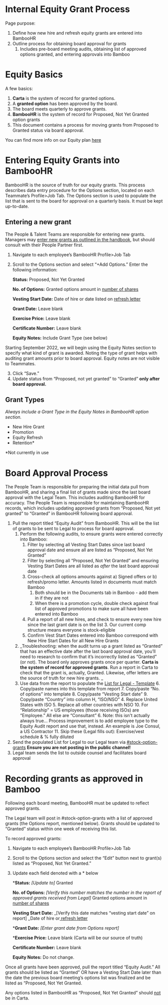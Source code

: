 # Internal Equity Grant Process


Page purpose:

1. Define how new hire and refresh equity grants are entered into BambooHR
2. Outline process for obtaining board approval for grants
    1. Includes pre-board meeting audits, obtaining list of approved options granted, and entering approvals into Bamboo


# Equity Basics

A few basics:

1. **Carta** is the system of record for granted options.
2. A **granted option** has been approved by the board. 
3. The board meets quarterly to approve grants. 
4. **BambooHR** is the system of record for Proposed, Not Yet Granted option grants
5. This document contains a process for moving grants from Proposed to Granted status via board approval. 

You can find more info on our Equity plan [here](../../../../../benefits-pay-perks/pay-expenses/compensation/equity-faq.md)

# Entering Equity Grants into BambooHR

BambooHR is the source of truth for our equity grants. This process describes data entry procedure for the Options section, located on each Teammate’s Profile>Job Tab. The Options section is used to populate the list that is sent to the board for approval on a quarterly basis. It must be kept up-to-date. 


## Entering a new grant

The People & Talent Teams are responsible for entering new grants. Managers may [enter new grants as outlined in the handbook](../compensation-and-leveling/index.md), but should consult with their People Partner first.


1. Navigate to each employee’s BambooHR Profile>Job Tab
2. Scroll to the Options section and select “+Add Options.” Enter the following information:

    **Status:** Proposed, Not Yet Granted


    **No. of Options:** Granted options amount in <span style="text-decoration:underline;">number of shares</span>


    **Vesting Start Date:** Date of hire or date listed on [refresh letter](https://docs.google.com/document/d/1mxUn554OSdaexP3Kpw4Q-T4clMC_hVD15WGijLz_zdk/edit)


    **Grant Date:** Leave blank


    **Exercise Price:** Leave blank


    **Certificate Number:** Leave blank


    **Equity Notes:** Include Grant Type (see below)


Starting September 2022, we will begin using the Equity Notes section to specify what kind of grant is awarded. Noting the type of grant helps with auditing grant amounts prior to board approval. Equity notes are not visible to Teammates.



3. Click “Save.” 
4. Update status from “Proposed, not yet granted” to “Granted” **only after board approval.**


## Grant Types

_Always include a Grant Type in the Equity Notes in BambooHR option section._



* New Hire Grant
* Promotion
* Equity Refresh
* Retention*

*Not currently in use


# Board Approval Process

The People Team is responsible for preparing the initial data pull from BambooHR, and sharing a final list of grants made since the last board approval with the Legal Team. This includes auditing BambooHR for accuracy. The People Team is responsible for maintaining BambooHR records, which includes updating approved grants from “Proposed, Not yet granted” to “Granted” in BambooHR following board approval.



1. Pull the report titled “Equity Audit” from BambooHR. This will be the list of grants to be sent to Legal to process for board approval. 
    1. Perform the following audits, to ensure grants were entered correctly into Bamboo:
        1. Filter by selecting all Vesting Start Dates since last board approval date and ensure all are listed as “Proposed, Not Yet Granted”
        2. Filter by selecting all “Proposed, Not Yet Granted” and ensuring Vesting Start Dates are all listed as _after_ the last board approval date
        3. Cross-check all options amounts against a) Signed offers or b) refresh/promo letter. Amounts listed in documents must match Bamboo
            1. Both should be in the Documents tab in Bamboo - add them in if they are not
            2. When there is a promotion cycle, double check against final list of approved promotions to make sure all have been entered into Bamboo
        4. Pull a report of all new hires, and check to ensure every new hire since the last grant date is on the list
            3. Our current comp structure means everyone is stock-eligible 
        5. Confirm Vest Start Dates entered into Bamboo correspond with New Hire Start Dates for all New Hire Grants
    2. _Troubleshooting: when the audit turns up a grant listed as “Granted” that has an effective date after the last board approval date, you’ll need to research to confirm that it’s incorrectly listed as “Granted” (or not). The board only approves grants once per quarter. **Carta is the system of record for approved grants**. Run a report in Carta to check that the grant is, actually, Granted. Likewise, offer letters are the source of truth for new hire grants. _
    3. Use data from the report to populate the [List for Legal - Template](https://docs.google.com/spreadsheets/d/1Spcdo6KWsALewP9PDfJ8tyb1TXoabwYNEHXNx6EQHe4/edit#gid=0)
        6. Copy/paste names into this template from report
        7. Copy/paste “No. of options” into template
        8. Copy/paste “Vesting Start date” 
        9. Copy/paste “Country” into column H, “ISO/NSO”
            4. Replace United States with ISO
            5. Replace all other countries with NSO
        10. For “Relationship” = US employees (those receiving ISOs) are “Employee.” All else are “Consultant” 
            6. Note: this isn't actually always true... Process improvement is to add employee type to the Equity Audit report and use that, instead. An example is Joe Consul, a US Contractor
        11. Skip these (Legal fills out): Exercise/vest schedule & % fully diluted
2. Send the populated  List for Legal to our Legal team via [#stock-option-grants](https://sourcegraph.slack.com/archives/C0340RSGWQN) **Ensure you are not posting in the public channel!**
3. Legal team sends the list to outside counsel and facilitates board approval


# Recording grants as approved in Bamboo

Following each board meeting, BambooHR must be updated to reflect approved grants.

The Legal team will post in #stock-option-grants with a list of approved grants (the Options report, mentioned below). Grants should be updated to “Granted” status within one week of receiving this list.

To record approved grants:



1. Navigate to each employee’s BambooHR Profile>Job Tab
2. Scroll to the Options section and select the “Edit” button next to grant(s) listed as “Proposed, Not Yet Granted.”
3. Update each field denoted with a * below

    ***Status:** _[Update to]_ Granted


    **No. of Options:** _[Verify this number matches the number in the report of approved grants received from Legal]_ Granted options amount in <span style="text-decoration:underline;">number of shares</span>


    **Vesting Start Date:** _[Verify this date matches “vesting start date” on report] _Date of hire or[ refresh letter](https://docs.google.com/document/d/1mxUn554OSdaexP3Kpw4Q-T4clMC_hVD15WGijLz_zdk/edit) 


    ***Grant Date:** _[Enter grant date from Options report]_


    ***Exercise Price:** Leave blank (Carta will be our source of truth)


    **Certificate Number:** Leave blank


    **Equity Notes:** Do not change.


Once all grants have been approved, pull the report titled “Equity Audit.” All grants should be listed as “Granted” OR have a Vesting Start Date later than the date the previous board meeting’s options list was finalized and be listed as “Proposed, Not Yet Granted. 

Any options listed in BambooHR as “Proposed, Not Yet Granted” should <span style="text-decoration:underline;">not </span>be in Carta.

